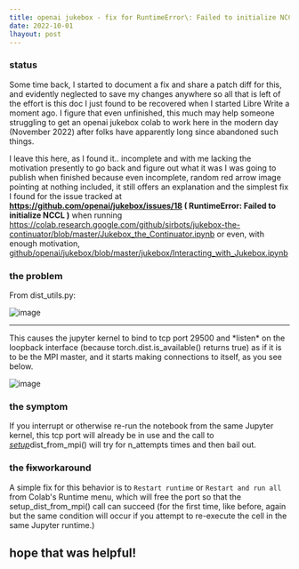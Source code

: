 ```yaml
---
title: openai jukebox - fix for RuntimeError\: Failed to initialize NCCL
date: 2022-10-01
lhayout: post
---
```



### status

Some time back, I started to document a fix and share a patch diff for this, and evidently neglected to save my changes anywhere so all that is left of the effort is this doc I just found to be recovered when I started Libre Write a moment ago. I figure that even unfinished, this much may help someone struggling to get an openai jukebox colab to work here in the modern day (November 2022) after folks have apparently long since abandoned such things. 

I leave this here, as I found it.. incomplete and with me lacking the motivation presently to go back and figure out what it was I was going to publish when finished because even incomplete, random red arrow image pointing at nothing included, it still offers an explanation and the simplest fix I found for the issue tracked at <b>https://github.com/openai/jukebox/issues/18 ( RuntimeError: Failed to initialize NCCL )</b> when running <a href="https://colab.research.google.com/github/sirbots/jukebox-the-continuator/blob/master/Jukebox_the_Continuator.ipynb">https://colab.research.google.com/github/sirbots/jukebox-the-continuator/blob/master/Jukebox_the_Continuator.ipynb</a> or even, with enough motivation, <a href="https://colab.research.google.com/github/openai/jukebox/blob/master/jukebox/Interacting_with_Jukebox.ipynb">github/openai/jukebox/blob/master/jukebox/Interacting_with_Jukebox.ipynb</a>

### the problem

From dist_utils.py:

![image](https://github.com/user-attachments/assets/631e6f22-1592-46ba-a69b-d02adefb71e6)


<hr>
This causes the jupyter kernel to bind to tcp port 29500 and *listen* on the loopback interface (because torch.dist.is_available() returns true) as if it is to be the MPI master, and it starts making connections to itself, as you see below.

![image](https://github.com/user-attachments/assets/74f8fbfb-a947-4cf5-85be-5566e686a905)

### the symptom

If you interrupt or otherwise re-run the notebook from the same
Jupyter kernel, this tcp port will already be in use and the call to
_<u>setup_</u><span style="text-decoration: none">dist_from_mpi()
will try for n_attempts times and then bail out.</span></div>


### the <strike>fix</strike>workaround

A simple fix for this behavior is
to `Restart runtime` or `Restart and run all`
from Colab's Runtime menu, which will free the port so that 
the setup_dist_from_mpi() call can succeed (for the first time, like before, again but the same condition will occur if you attempt to re-execute the cell in the same Jupyter runtime.)


## hope that was helpful!
